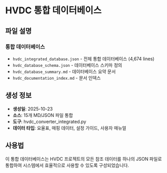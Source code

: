 # HVDC 통합 데이터베이스

## 파일 설명

### 통합 데이터베이스
- `hvdc_integrated_database.json` - 전체 통합 데이터베이스 (4,674 lines)
- `hvdc_database_schema.json` - 데이터베이스 스키마 정의
- `hvdc_database_summary.md` - 데이터베이스 요약 문서
- `hvdc_documentation_index.md` - 문서 인덱스

## 생성 정보
- **생성일**: 2025-10-23
- **소스**: 15개 MD/JSON 파일 통합
- **도구**: hvdc_converter_integrated.py
- **데이터 타입**: 요율표, 매핑 데이터, 설정 가이드, 사용자 매뉴얼

## 사용법
이 통합 데이터베이스는 HVDC 프로젝트의 모든 참조 데이터를 하나의 JSON 파일로 통합하여 시스템에서 효율적으로 사용할 수 있도록 구성되었습니다.
